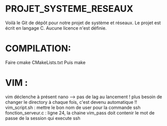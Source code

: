 # PROJET_SYSTEME_RESEAUX
Voilà le Git de dépôt pour notre projet de système et réseaux.
Le projet est écrit en langage C.
Aucune licence n'est définie.

# COMPILATION:
Faire cmake CMakeLists.txt
Puis make

# VIM : 
vim déclenche à présent nano --> pas de lag au lancement !
plus besoin de changer le directory à chaque fois, c'est devenu automatique !!
vim_script.sh : mettre le bon nom de user pour la commande ssh
fonction_serveur.c : ligne 24, la chaine vim_pass doit contenir le mot de passe de la session qui execute ssh


